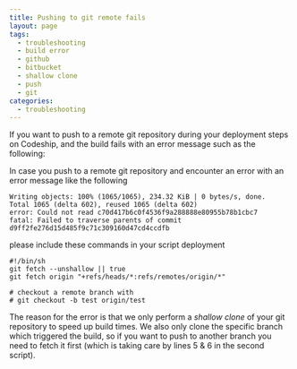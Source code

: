 ```yaml
---
title: Pushing to git remote fails
layout: page
tags:
  - troubleshooting
  - build error
  - github
  - bitbucket
  - shallow clone
  - push
  - git
categories:
  - troubleshooting
---
```

If you want to push to a remote git repository during your deployment steps on Codeship, and the build fails with an error message such as the following:

In case you push to a remote git repository and encounter an error with an error message like the following

```shell
Writing objects: 100% (1065/1065), 234.32 KiB | 0 bytes/s, done.
Total 1065 (delta 602), reused 1065 (delta 602)
error: Could not read c70d417b6c0f4536f9a288888e80955b78b1cbc7
fatal: Failed to traverse parents of commit d9ff2fe276d15d485f9c71c309160d47cd4ccdfb
```

please include these commands in your script deployment

```shell
#!/bin/sh
git fetch --unshallow || true
git fetch origin "+refs/heads/*:refs/remotes/origin/*"

# checkout a remote branch with
# git checkout -b test origin/test
```

The reason for the error is that we only perform a _shallow clone_ of your git repository to speed up build times. We also only clone the specific branch which triggered the build, so if you want to push to another branch you need to fetch it first (which is taking care by lines 5 & 6 in the second script).
